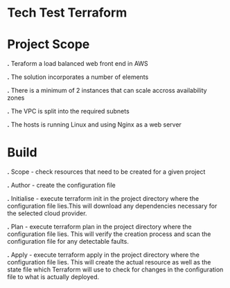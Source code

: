 # Tech Test Terraform


# Project Scope

**.** Teraform a load balanced web front end in AWS

**.** The solution incorporates a number of elements

**.** There is a minimum of 2 instances that can scale accross availability zones

**.** The VPC is split into the required subnets

**.** The hosts is running Linux and using Nginx as a web server

# Build 

**.** Scope - check resources that need to be created for a given project

**.** Author - create the configuration file

**.** Initialise - execute terraform init in the project directory where the 
configuration file lies.This will download any dependencies necessary for the selected cloud provider.

**.** Plan - execute terraform plan in the project directory where the configuration file lies.
This will verify the creation process and scan the configuration file for any detectable faults.

**.** Apply - execute terraform apply in the project directory where the configuration file lies. This will create the actual resource as well as the state file which Terraform will use to check for changes in the configuration file to what is actually deployed.
